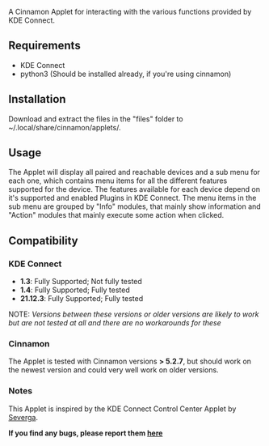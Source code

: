 A Cinnamon Applet for interacting with the various functions provided by KDE Connect.

## Requirements

- KDE Connect
- python3 (Should be installed already, if you're using cinnamon)

## Installation

Download and extract the files in the "files" folder to ~/.local/share/cinnamon/applets/.

## Usage

The Applet will display all paired and reachable devices and a sub menu for each one, which contains menu items for all the different features supported for the device. The features available for each device depend on it's supported and enabled Plugins in KDE Connect.
The menu items in the sub menu are grouped by "Info" modules, that mainly show information and "Action" modules that mainly execute some action when clicked.

## Compatibility

### KDE Connect

- **1.3**: Fully Supported; Not fully tested
- **1.4**: Fully Supported; Fully tested
- **21.12.3**: Fully Supported; Fully tested

NOTE: _Versions between these versions or older versions are likely to work but are not tested at all and there are no workarounds for these_

### Cinnamon

The Applet is tested with Cinnamon versions **> 5.2.7**, but should work on the newest version and could very well work on older versions.

### Notes

This Applet is inspired by the KDE Connect Control Center Applet by [Severga](https://github.com/Severga).


**If you find any bugs, please report them [here](https://github.com/linuxmint/cinnamon-spices-applets)**
